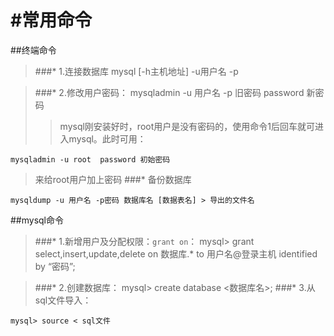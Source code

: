 #常用命令
============================================================
##终端命令
>###* 1.连接数据库
	mysql [-h主机地址] -u用户名 -p

>###* 2.修改用户密码：
	mysqladmin -u 用户名 -p 旧密码 password 新密码
>>mysql刚安装好时，root用户是没有密码的，使用命令1后回车就可进入mysql。此时可用：
>>
	mysqladmin -u root  password 初始密码
>来给root用户加上密码
>###* 备份数据库
>
	mysqldump -u 用户名 -p密码 数据库名 [数据表名] > 导出的文件名


##mysql命令
>###* 1.新增用户及分配权限：`grant on`：
	mysql> grant select,insert,update,delete on 数据库.* to 用户名@登录主机 identified by “密码”;

>###* 2.创建数据库：
	mysql> create database <数据库名>;
>###* 3.从sql文件导入：
>
	mysql> source < sql文件